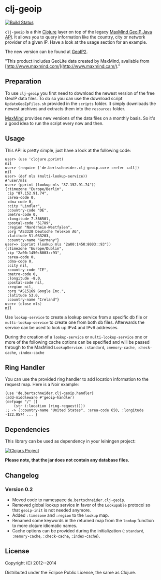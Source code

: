 # clj-geoip

[![Build Status](https://secure.travis-ci.org/bertschneider/clj-geoip.png)](http://travis-ci.org/bertschneider/clj-geoip)

`clj-geoip` is a thin [Clojure](http://www.clojure.com) layer on top
of the legacy [MaxMind GeoIP Java API](https://github.com/maxmind/geoip-api-java). It allows
you to query information like the country, city or network provider of
a given IP. Have a look at the usage section for an example.

The new version can be found at [GeoIP2](https://github.com/maxmind/GeoIP2-java).

"This product includes GeoLite data created by MaxMind, available from [http://www.maxmind.com/](http://www.maxmind.cam/)."

## Preparation

To use `clj-geoip` you first need to download the newest version of
the free GeoIP data files. To do so you can use the download script
`UpdateGeoIpFiles.sh` provided in the `scripts` folder.
It simply downloads the newest archives and extracts them into
the `resources` folder.

[MaxMind](http://www.maxmind.com/) provides new versions of the data
files on a monthly basis. So it's a good idea to run the script every
now and then.

## Usage

This API is pretty simple, just have a look at the following code:

    user> (use 'clojure.pprint)
    nil
    user> (require ['de.bertschneider.clj-geoip.core :refer :all])
    nil
    user> (def mls (multi-lookup-service))
    #'user/mls
    user> (pprint (lookup mls "87.152.91.74"))
    {:timezone "Europe/Berlin",
     :ip "87.152.91.74",
     :area-code 0,
     :dma-code 0,
     :city "Lindlar",
     :country-code "DE",
     :metro-code 0,
     :longitude 7.366501,
     :postal-code "51789",
     :region "Nordrhein-Westfalen",
     :org "AS3320 Deutsche Telekom AG",
     :latitude 51.033203,
     :country-name "Germany"}
    user=> (pprint (lookup mls "2a00:1450:8003::93"))
    {:timezone "Europe/Dublin",
     :ip "2a00:1450:8003::93",
     :area-code 0,
     :dma-code 0,
     :city nil,
     :country-code "IE",
     :metro-code 0,
     :longitude -8.0,
     :postal-code nil,
     :region nil,
     :org "AS15169 Google Inc.",
     :latitude 53.0,
     :country-name "Ireland"}
    user> (close mls)
    nil

Use `lookup-service` to create a lookup service from a specific db file or `multi-lookup-service` to create one from both db files.
Afterwards the service can be used to look up IPv4 and IPv6 addresses.

During the creation of a `lookup-service` or `multi-lookup-service` one or more of the following cache options can be specified and will be passed through to the MaxMind `LookupService`.
`:standard`, `:memory-cache`, `:check-cache`, `:index-cache` 

## Ring Handler

You can use the provided ring handler to add location information to
the request map. Here is a Noir example:

    (use 'de.bertschneider.clj-geoip.handler)
    (add-middleware #'geoip-handler)
    (defpage "/" []
        (str (:location (ring-request))))
    ;; -> {:country-name "United States", :area-code 650, :longitude -122.0574 ... }

## Dependencies

This library can be used as dependency in your leiningen project:

[![Clojars Project](http://clojars.org/de.bertschneider/clj-geoip/latest-version.svg)](http://clojars.org/de.bertschneider/clj-geoip)

__Please note, that the jar does not contain any database files.__

## Changelog

### Version 0.2
- Moved code to namespace `de.bertschneider.clj-geoip`.
- Removed global lookup service in favor of the `Lookupable` protocol so that `geoip-init` is not needed anymore.
- Added `:timezone` and `:region` to the `lookup` map. 
- Renamed some keywords in the returned map from the `lookup` function to more clojure idiomatic names.
- Cache options can be provided during the initialization (`:standard`, `:memory-cache`, `:check-cache`, `:index-cache`).

## License

Copyright (C) 2012--2014

Distributed under the Eclipse Public License, the same as Clojure.
